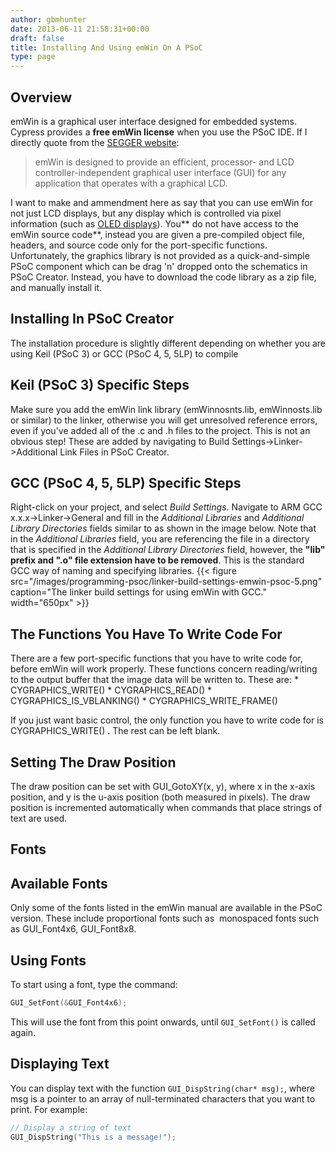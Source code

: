 ```yaml
---
author: gbmhunter
date: 2013-06-11 21:58:31+00:00
draft: false
title: Installing And Using emWin On A PSoC
type: page
---
```


## Overview

emWin is a graphical user interface designed for embedded systems. Cypress provides a **free emWin license** when you use the PSoC IDE. If I directly quote from the [SEGGER website](http://www.segger.com/emwin.html):

<blockquote>emWin is designed to provide an efficient, processor- and LCD controller-independent graphical user interface (GUI) for any application that operates with a graphical LCD.</blockquote>

I want to make and ammendment here as say that you can use emWin for not just LCD displays, but any display which is controlled via pixel information (such as [OLED displays](/electronics/components/oled-screens)). You** do not have access to the emWin source code**, instead you are given a pre-compiled object file, headers, and source code only for the port-specific functions. Unfortunately, the graphics library is not provided as a quick-and-simple PSoC component which can be drag 'n' dropped onto the schematics in PSoC Creator. Instead, you have to download the code library as a zip file, and manually install it.

## Installing In PSoC Creator

The installation procedure is slightly different depending on whether you are using Keil (PSoC 3) or GCC (PSoC 4, 5, 5LP) to compile

## Keil (PSoC 3) Specific Steps

Make sure you add the emWin link library (emWinnosnts.lib, emWinnosts.lib or similar) to the linker, otherwise you will get unresolved reference errors, even if you've added all of the .c and .h files to the project. This is not an obvious step! These are added by navigating to Build Settings->Linker->Additional Link Files in PSoC Creator.

## GCC (PSoC 4, 5, 5LP) Specific Steps

Right-click on your project, and select _Build Settings_. Navigate to ARM GCC x.x.x->Linker->General and fill in the _Additional Libraries_ and _Additional Library Directories_ fields similar to as shown in the image below. Note that in the _Additional Libraries_ field, you are referencing the file in a directory that is specified in the _Additional Library Directories_ field, however, the **"lib" prefix and ".o" file extension have to be removed**. This is the standard GCC way of naming and specifying libraries. {{< figure src="/images/programming-psoc/linker-build-settings-emwin-psoc-5.png" caption="The linker build settings for using emWin with GCC."  width="650px" >}}

## The Functions You Have To Write Code For

There are a few port-specific functions that you have to write code for, before emWin will work properly. These functions concern reading/writing to the output buffer that the image data will be written to. These are:  * CYGRAPHICS_WRITE()  * CYGRAPHICS_READ()  * CYGRAPHICS_IS_VBLANKING()  * CYGRAPHICS_WRITE_FRAME()

If you just want basic control, the only function you have to write code for is CYGRAPHICS_WRITE() . The rest can be left blank.

## Setting The Draw Position

The draw position can be set with GUI_GotoXY(x, y), where x in the x-axis position, and y is the u-axis position (both measured in pixels). The draw position is incremented automatically when commands that place strings of text are used.

## Fonts

## Available Fonts

Only some of the fonts listed in the emWin manual are available in the PSoC version. These include proportional fonts such as  monospaced fonts such as GUI_Font4x6, GUI_Font8x8.

## Using Fonts

To start using a font, type the command:

```c
GUI_SetFont(&GUI_Font4x6);
```

This will use the font from this point onwards, until `GUI_SetFont()` is called again.

## Displaying Text

You can display text with the function `GUI_DispString(char* msg);`, where msg is a pointer to an array of null-terminated characters that you want to print. For example:
    
```c
// Display a string of text
GUI_DispString("This is a message!");
```